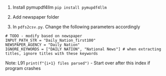 
1. Install pymupdf4llm `pip install pymupdf4llm`

2. Add newspaper folder

3. In `pdfs2csv.py`. Change the following parameters accordingly

```
# TODO - modify based on newspaper
INPUT_PATH_STR = "Daily_Nation_first100" 
NEWSPAPER_AGENCY = "Daily Nation"
IGNORE_KEYWORDS = ["DAILY NATION", "National News"] # when extracting titles, ignore titles with these keywords
```


Note:
L91 `print(f"{i+1} files parsed")` - Start over after this index if program crashes